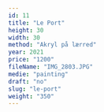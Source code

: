 ```yaml
---
id: 11
title: "Le Port"
height: 30
width: 30
method: "Akryl på lærred"
year: 2021
price: "1200"
fileName: "IMG_2803.JPG"
medie: "painting"
draft: "no"
slug: "le-port"
weight: "350"
---
```

